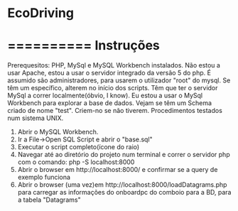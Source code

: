 # EcoDriving

==========
Instruções
==========

Prerequesitos: 
PHP, MySql e MySQL Workbench instalados. Não estou a usar Apache, estou a usar o servidor integrado da versão 5 do php. É assumido são administradores, para usarem o utilizador "root" do mysql. Se têm um específico, alterem no início dos scripts. Têm que ter o servidor MySql a correr localmente(óbvio, I know). Eu estou a usar o MySql Workbench para explorar a base de dados. Vejam se têm um Schema criado de nome "test". Criem-no se não tiverem.
Procedimentos testados num sistema UNIX.

1. Abrir o MySQL Workbench.
2. Ir a File->Open SQL Script e abrir o "base.sql"
3. Executar o script completo(ícone do raio)
4. Navegar até ao diretório do projeto num terminal e correr o servidor php com o comando:  php -S localhost:8000
5. Abrir o browser em http://localhost:8000/ e confirmar se a query de exemplo funciona
6. Abrir o browser (uma vez)em http://localhost:8000/loadDatagrams.php para carregar as informações do onboardpc do comboio para a BD, para a tabela "Datagrams"

